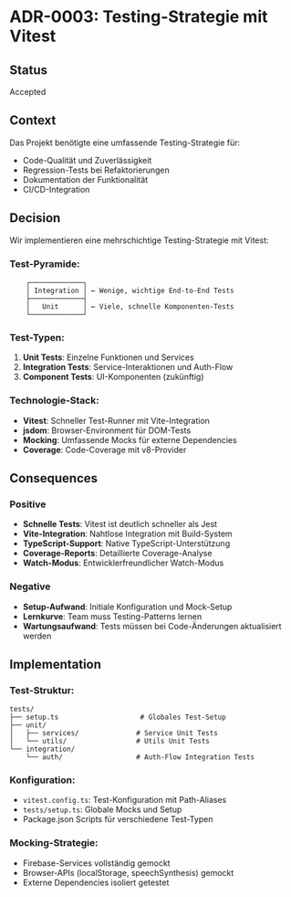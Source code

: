 # ADR-0003: Testing-Strategie mit Vitest

## Status
Accepted

## Context
Das Projekt benötigte eine umfassende Testing-Strategie für:
- Code-Qualität und Zuverlässigkeit
- Regression-Tests bei Refaktorierungen
- Dokumentation der Funktionalität
- CI/CD-Integration

## Decision
Wir implementieren eine mehrschichtige Testing-Strategie mit Vitest:

### Test-Pyramide:
```
    ┌─────────────┐
    │ Integration │ ← Wenige, wichtige End-to-End Tests
    ├─────────────┤
    │   Unit      │ ← Viele, schnelle Komponenten-Tests
    └─────────────┘
```

### Test-Typen:
1. **Unit Tests**: Einzelne Funktionen und Services
2. **Integration Tests**: Service-Interaktionen und Auth-Flow
3. **Component Tests**: UI-Komponenten (zukünftig)

### Technologie-Stack:
- **Vitest**: Schneller Test-Runner mit Vite-Integration
- **jsdom**: Browser-Environment für DOM-Tests
- **Mocking**: Umfassende Mocks für externe Dependencies
- **Coverage**: Code-Coverage mit v8-Provider

## Consequences

### Positive
- **Schnelle Tests**: Vitest ist deutlich schneller als Jest
- **Vite-Integration**: Nahtlose Integration mit Build-System
- **TypeScript-Support**: Native TypeScript-Unterstützung
- **Coverage-Reports**: Detaillierte Coverage-Analyse
- **Watch-Modus**: Entwicklerfreundlicher Watch-Modus

### Negative
- **Setup-Aufwand**: Initiale Konfiguration und Mock-Setup
- **Lernkurve**: Team muss Testing-Patterns lernen
- **Wartungsaufwand**: Tests müssen bei Code-Änderungen aktualisiert werden

## Implementation

### Test-Struktur:
```
tests/
├── setup.ts                    # Globales Test-Setup
├── unit/
│   ├── services/              # Service Unit Tests
│   └── utils/                 # Utils Unit Tests
└── integration/
    └── auth/                  # Auth-Flow Integration Tests
```

### Konfiguration:
- `vitest.config.ts`: Test-Konfiguration mit Path-Aliases
- `tests/setup.ts`: Globale Mocks und Setup
- Package.json Scripts für verschiedene Test-Typen

### Mocking-Strategie:
- Firebase-Services vollständig gemockt
- Browser-APIs (localStorage, speechSynthesis) gemockt
- Externe Dependencies isoliert getestet 